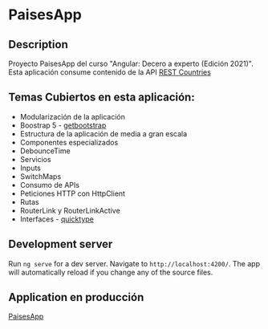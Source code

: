 # PaisesApp

## Description

Proyecto PaisesApp del curso "Angular: Decero a experto (Edición 2021)".  
Esta aplicación consume contenido de la API [REST Countries](https://restcountries.eu/)

## Temas Cubiertos en esta aplicación:
* Modularización de la aplicación
* Boostrap 5 - [getbootstrap](https://getbootstrap.com/)
* Estructura de la aplicación de media a gran escala
* Componentes especializados
* DebounceTime
* Servicios
* Inputs
* SwitchMaps
* Consumo de APIs
* Peticiones HTTP con HttpClient
* Rutas
* RouterLink y RouterLinkActive
* Interfaces - [quicktype](https://quicktype.io/)

## Development server
Run `ng serve` for a dev server. Navigate to `http://localhost:4200/`. The app will automatically reload if you change any of the source files.


## Application en producción
[PaisesApp](https://paisesapp.netlify.app/)
